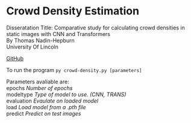 # Crowd Density Estimation
Disseratation Title: Comparative study for calculating crowd densities in static images with CNN and Transformers  
By Thomas Nadin-Hepburn  
University Of Lincoln

[GitHub](https://github.com/TNadinHepburn/crowd-density-estimation)

To run the program ``py crowd-density.py [parameters]``

Parameters avaliable are:  
epochs  *Number of epochs*  
modeltype  *Type of model to use. (CNN, TRANS)*  
evaluation  *Evaulate on loaded model*  
load  *Load model from a .pth file*  
predict  *Predict on test images*  
